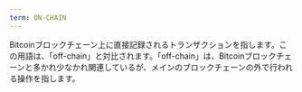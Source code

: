 ```yaml
---
term: ON-CHAIN
---
```


Bitcoinブロックチェーン上に直接記録されるトランザクションを指します。この用語は、「off-chain」と対比されます。「off-chain」は、Bitcoinブロックチェーンと多かれ少なかれ関連しているが、メインのブロックチェーンの外で行われる操作を指します。